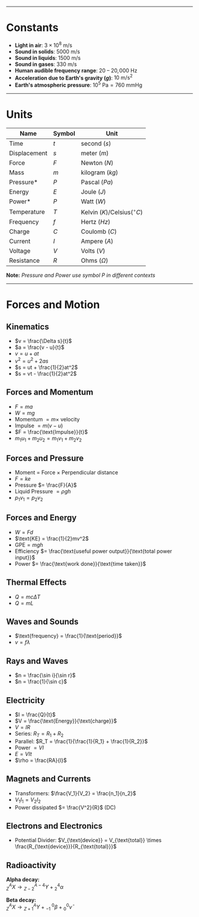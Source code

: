 ```toc
```

---
# Constants
- **Light in air**: $3 \times 10^{8} \text{ m/s}$
- **Sound in solids**: $5000 \text{ m/s}$
- **Sound in liquids**: $1500 \text{ m/s}$
- **Sound in gases**: $330 \text{ m/s}$
- **Human audible frequency range**: $20 \text{ -- } 20,\!000 \text{ Hz}$
- **Acceleration due to Earth's gravity ($g$)**: $10 \text{ m/s}^2$
- **Earth's atmospheric pressure**: $10^{5} \text{ Pa} = 760 \text{ mmHg}$

---
# Units
| Name         | Symbol | Unit                             |
| ------------ | ------ | -------------------------------- |
| Time         | $t$    | second ($s$)                     |
| Displacement | $s$    | meter ($m$)                      |
| Force        | $F$    | Newton ($N$)                     |
| Mass         | $m$    | kilogram ($kg$)                  |
| Pressure*    | $P$    | Pascal ($Pa$)                    |
| Energy       | $E$    | Joule ($J$)                      |
| Power*       | $P$    | Watt ($W$)                       |
| Temperature  | $T$    | Kelvin ($K$)/Celsius($^\circ C$) |
| Frequency    | $f$    | Hertz ($Hz$)                     |
| Charge       | $C$    | Coulomb ($C$)                    |
| Current      | $I$    | Ampere ($A$)                     |
| Voltage      | $V$    | Volts ($V$)                      |
| Resistance   | $R$    | Ohms ($\Omega$)                  |

**Note:** *Pressure and Power use symbol $P$ in different contexts*

---
# Forces and Motion
## Kinematics
- $v = \frac{\Delta s}{t}$
- $a = \frac{v - u}{t}$
- $v = u + at$
- $v^2 = u^2 + 2as$
- $s = ut + \frac{1}{2}at^2$
- $s = vt - \frac{1}{2}at^2$

## Forces and Momentum
- $F = ma$
- $W = mg$
- Momentum $= m \times$ velocity
- Impulse $= m(v - u)$
- $F = \frac{\text{Impulse}}{t}$
- $m_1u_1 + m_2u_2 = m_1v_1 + m_2v_2$

## Forces and Pressure
- Moment $=$ Force $\times$ Perpendicular distance
- $F = ke$
- Pressure $= \frac{F}{A}$
- Liquid Pressure $= \rho gh$
- $p_1v_1 = p_2v_2$

## Forces and Energy
- $W = Fd$
- $\text{KE} = \frac{1}{2}mv^2$
- $\text{GPE} = mgh$
- Efficiency $= \frac{\text{useful power output}}{\text{total power input}}$
- Power $= \frac{\text{work done}}{\text{time taken}}$

## Thermal Effects
- $Q = mc\Delta T$
- $Q = mL$

## Waves and Sounds
- $\text{frequency} = \frac{1}{\text{period}}$
- $v = f\lambda$

## Rays and Waves
- $n = \frac{\sin i}{\sin r}$
- $n = \frac{1}{\sin c}$

## Electricity
- $I = \frac{Q}{t}$
- $V = \frac{\text{Energy}}{\text{charge}}$
- $V = IR$
- Series: $R_T = R_1 + R_2$
- Parallel: $R_T = \frac{1}{\frac{1}{R_1} + \frac{1}{R_2}}$
- Power $= VI$
- $E = VIt$
- $\rho = \frac{RA}{l}$

## Magnets and Currents
- Transformers: $\frac{V_1}{V_2} = \frac{n_1}{n_2}$
- $V_1I_1 = V_2I_2$
- Power dissipated $= \frac{V^2}{R}$ (DC)

## Electrons and Electronics
- Potential Divider: $V_{\text{device}} = V_{\text{total}} \times \frac{R_{\text{device}}}{R_{\text{total}}}$

## Radioactivity
**Alpha decay:**  
${}^A_ZX \rightarrow {}^{A-4}_{Z-2}Y + {}^4_2\alpha$

**Beta decay:**  
${}^A_ZX \rightarrow {}^{A}_{Z+1}Y + {}^{\ 0}_{-1}\beta + {}^0_0\bar{\nu}$
